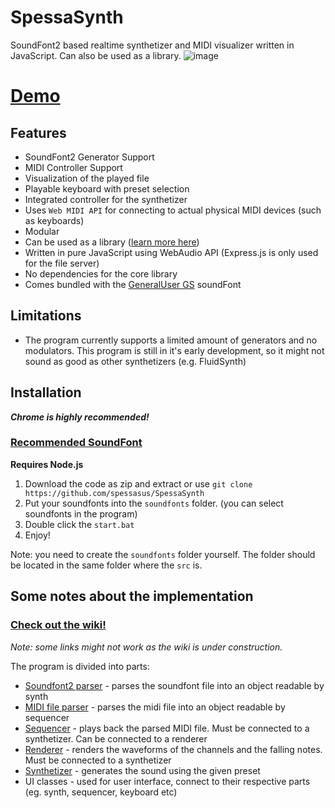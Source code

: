 # SpessaSynth
SoundFont2 based realtime synthetizer and MIDI visualizer written in JavaScript. Can also be used as a library.
![image](https://github.com/spessasus/SpessaSynth/assets/95608008/c4e66fb7-87be-4bd3-b0a4-faa27ec5b852)

# [Demo](https://spessasus.github.io/SpessaSynth/)

## Features
- SoundFont2 Generator Support
- MIDI Controller Support
- Visualization of the played file
- Playable keyboard with preset selection
- Integrated controller for the synthetizer
- Uses `Web MIDI API` for connecting to actual physical MIDI devices (such as keyboards)
- Modular
- Can be used as a library ([learn more here](../../wiki/Home#simple-demo))
- Written in pure JavaScript using WebAudio API (Express.js is only used for the file server)
- No dependencies for the core library
- Comes bundled with the [GeneralUser GS](https://schristiancollins.com/generaluser.php) soundFont

## Limitations
- The program currently supports a limited amount of generators and no modulators. This program is still in it's early development, so it might not sound as good as other synthetizers (e.g. FluidSynth)

## Installation
***Chrome is highly recommended!***

### [Recommended SoundFont](https://musical-artifacts.com/artifacts/1176)

**Requires Node.js**
1. Download the code as zip and extract or use `git clone https://github.com/spessasus/SpessaSynth`
2. Put your soundfonts into the `soundfonts` folder. (you can select soundfonts in the program)
3. Double click the `start.bat`
4. Enjoy!

Note: you need to create the `soundfonts` folder yourself. The folder should be located in the same folder where the `src` is.

## Some notes about the implementation
### [Check out the wiki!](../../wiki/Home)
*Note: some links might not work as the wiki is under construction.*

The program is divided into parts:
- [Soundfont2 parser](../../wiki/SoundFont2-Class) - parses the soundfont file into an object readable by synth
- [MIDI file parser](../../wiki/MIDI-Class) - parses the midi file into an object readable by sequencer
- [Sequencer](../../wiki/Sequencer-Class) - plays back the parsed MIDI file. Must be connected to a synthetizer. Can be connected to a renderer
- [Renderer](../../wiki/Renderer-Class) - renders the waveforms of the channels and the falling notes. Must be connected to a synthetizer
- [Synthetizer](../../wiki/Synthetizer-Class) - generates the sound using the given preset
- UI classes - used for user interface, connect to their respective parts (eg. synth, sequencer, keyboard etc)
